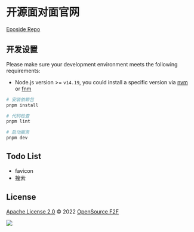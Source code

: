 # 开源面对面官网

[Eposide Repo](https://github.com/opensource-f2f/episode)

## 开发设置

Please make sure your development environment meets the following requirements:

- Node.js version >= `v14.19`, you could install a specific version via [nvm](https://github.com/nvm-sh/nvm) or [fnm](https://fnm.vercel.app/)

```bash
# 安装依赖包
pnpm install

# 代码检查
pnpm lint

# 启动服务
pnpm dev
```

## Todo List

- favicon
- 搜索

## License

[Apache License 2.0](./LICENSE) © 2022 [OpenSource F2F](https://github.com/opensource-f2f)

<img src="https://www.datocms-assets.com/31049/1618983297-powered-by-vercel.svg"/>
